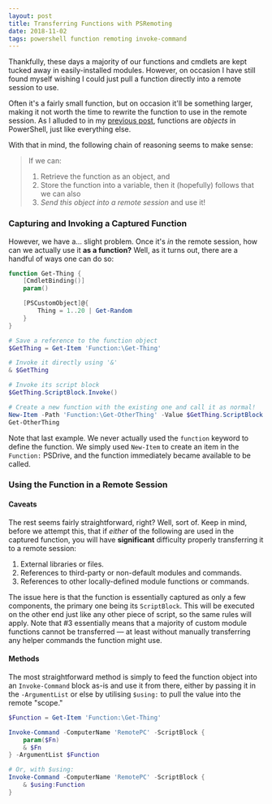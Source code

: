 ```yaml
---
layout: post
title: Transferring Functions with PSRemoting
date: 2018-11-02
tags: powershell function remoting invoke-command
---
```


Thankfully, these days a majority of our functions and cmdlets are kept tucked
away in easily-installed modules. However, on occasion I have still found myself
wishing I could just pull a function directly into a remote session to use.

Often it's a fairly small function, but on occasion it'll be something larger,
making it not worth the time to rewrite the function to use in the remote
session. As I alluded to in my [previous post](/Anonymous-Functions/), functions are _objects_ in PowerShell, just like everything else.

With that in mind, the following chain of reasoning seems to make sense:
> If we can:
>
> 1. Retrieve the function as an object, and
> 2. Store the function into a variable, then it (hopefully) follows that we can also
> 3. _Send this object into a remote session_ and use it!

### Capturing and Invoking a Captured Function

However, we have a... slight problem. Once it's _in_ the remote session, how can
we actually use it **as a function?** Well, as it turns out, there are a handful of ways one can do so:

```powershell
function Get-Thing {
    [CmdletBinding()]
    param()

    [PSCustomObject]@{
        Thing = 1..20 | Get-Random
    }
}

# Save a reference to the function object
$GetThing = Get-Item 'Function:\Get-Thing'

# Invoke it directly using '&'
& $GetThing

# Invoke its script block
$GetThing.ScriptBlock.Invoke()

# Create a new function with the existing one and call it as normal!
New-Item -Path 'Function:\Get-OtherThing' -Value $GetThing.ScriptBlock
Get-OtherThing
```

Note that last example. We never actually used the `function` keyword to define
the function. We simply used `New-Item` to create an item in the `Function:`
PSDrive, and the function immediately became available to be called.

### Using the Function in a Remote Session

#### Caveats

The rest seems fairly straightforward, right? Well, sort of. Keep in mind,
before we attempt this, that if _either_ of the following are used in the captured
function, you will have **significant** difficulty properly transferring it to a
remote session:

1. External libraries or files.
2. References to third-party or non-default modules and commands.
3. References to other locally-defined module functions or commands.

The issue here is that the function is essentially captured as only a few
components, the primary one being its `ScriptBlock`. This will be executed on
the other end just like any other piece of script, so the same rules will apply.
Note that #3 essentially means that a majority of custom module functions cannot be transferred &mdash; at least without manually transferring any helper commands the function might use.

#### Methods

The most straightforward method is simply to feed the function object into an
`Invoke-Command` block as-is and use it from there, either by passing it in the
`-ArgumentList` or else by utilising `$using:` to pull the value into the remote
"scope."

```powershell
$Function = Get-Item 'Function:\Get-Thing'

Invoke-Command -ComputerName 'RemotePC' -ScriptBlock {
    param($Fn)
    & $Fn
} -ArgumentList $Function

# Or, with $using:
Invoke-Command -ComputerName 'RemotePC' -ScriptBlock {
    & $using:Function
}
```